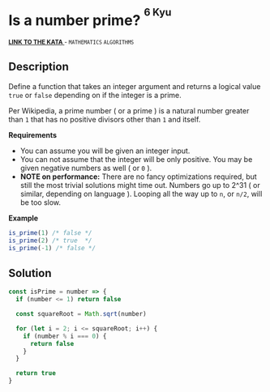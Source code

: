<h1>Is a number prime? <sup><sup>6 Kyu</sup></sup></h1>

<sup>
  <a href="https://www.codewars.com/kata/5262119038c0985a5b00029f">
    <strong>LINK TO THE KATA</strong>
  </a> - <code>MATHEMATICS</code> <code>ALGORITHMS</code>
</sup>

## Description

Define a function that takes an integer argument and returns a logical value `true` or `false` depending on if the integer is a prime.

Per Wikipedia, a prime number ( or a prime ) is a natural number greater than `1` that has no positive divisors other than `1` and itself.

**Requirements**

- You can assume you will be given an integer input.
- You can not assume that the integer will be only positive. You may be given negative numbers as well ( or `0` ).
- **NOTE on performance:** There are no fancy optimizations required, but still the most trivial solutions might time out. Numbers go up to 2^31 ( or similar, depending on language ). Looping all the way up to `n`, or `n/2`, will be too slow.

**Example**

```javascript
is_prime(1) /* false */
is_prime(2) /* true  */
is_prime(-1) /* false */
```

## Solution

```javascript
const isPrime = number => {
  if (number <= 1) return false

  const squareRoot = Math.sqrt(number)

  for (let i = 2; i <= squareRoot; i++) {
    if (number % i === 0) {
      return false
    }
  }

  return true
}
```
